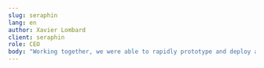 ```yaml
---
slug: seraphin
lang: en
author: Xavier Lombard
client: seraphin
role: CEO
body: "Working together, we were able to rapidly prototype and deploy a world-first insurance check-up algorithm. From the initial conceptualisation until the first live trials by users, it took us a rapid 3 months of close collaboration. Today Seraphin is still successfully using the same healthy technical foundations laid by Belighted."
---
```

